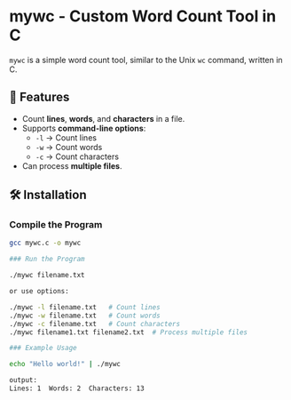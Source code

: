# mywc - Custom Word Count Tool in C

`mywc` is a simple word count tool, similar to the Unix `wc` command, written in C.

## 🚀 Features
- Count **lines**, **words**, and **characters** in a file.
- Supports **command-line options**:
  - `-l` → Count lines
  - `-w` → Count words
  - `-c` → Count characters
- Can process **multiple files**.

## 🛠️ Installation
### **Compile the Program**
```sh
gcc mywc.c -o mywc

### Run the Program

./mywc filename.txt

or use options:

./mywc -l filename.txt   # Count lines
./mywc -w filename.txt   # Count words
./mywc -c filename.txt   # Count characters
./mywc filename1.txt filename2.txt  # Process multiple files

### Example Usage

echo "Hello world!" | ./mywc

output:
Lines: 1  Words: 2  Characters: 13
